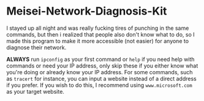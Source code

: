 # Meisei-Network-Diagnosis-Kit
I stayed up all night and was really fucking tires of punching in the same commands, but then i realized that people also don't know what to do, so I made this program to make it more accessible (not easier) for anyone to diagnose their network.

**ALWAYS** run `ipconfig` as your first command or `help` if you need help with commands or need your IP address, only skip these if you either know what you're doing or already know your IP address.
For some commands, such as `tracert` for instance, you can input a website instead of a direct address if you prefer. If you wish to do this, I recommend using `www.microsoft.com` as your target website.
